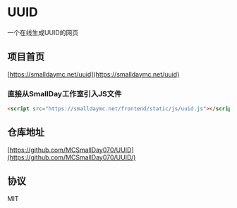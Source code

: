 # UUID
一个在线生成UUID的网页

## 项目首页
[https://smalldaymc.net/uuid](https://smalldaymc.net/uuid)

### 直接从SmallDay工作室引入JS文件
```HTML
<script src="https://smalldaymc.net/frontend/static/js/uuid.js"></script>
```

## 仓库地址
[https://github.com/MCSmallDay070/UUID](https://github.com/MCSmallDay070/UUID/)

## 协议
MIT
